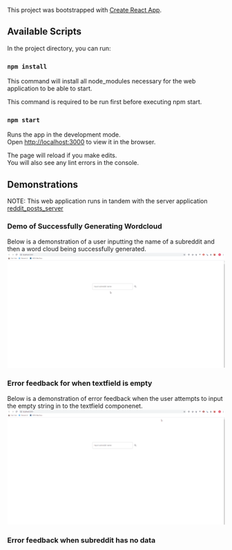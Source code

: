 This project was bootstrapped with [Create React App](https://github.com/facebook/create-react-app).

## Available Scripts

In the project directory, you can run:

### `npm install`
This command will install all node_modules necessary for the web application to be able to start.

This command is required to be run first before executing npm start.

### `npm start`

Runs the app in the development mode.<br />
Open [http://localhost:3000](http://localhost:3000) to view it in the browser.

The page will reload if you make edits.<br />
You will also see any lint errors in the console.

## Demonstrations
NOTE: This web application runs in tandem with the server application [reddit_posts_server](https://github.com/dillonreedy/reddit_posts_server)

### Demo of Successfully Generating Wordcloud
Below is a demonstration of a user inputting the name of a subreddit and then a word cloud being successfully generated.
![A demo of successfully generating a word cloud](https://github.com/dillonreedy/movie_wordcloud/blob/master/demo_gifs/sucess_wordcloud_creation.gif)


### Error feedback for when textfield is empty
Below is a demonstration of error feedback when the user attempts to input the empty string in to the textfield componenet.
![Error feedback for no input](https://github.com/dillonreedy/movie_wordcloud/blob/master/demo_gifs/noinput_error.gif)

### Error feedback when subreddit has no data
